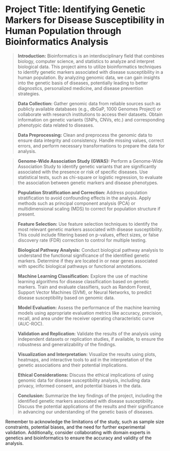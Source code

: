 ﻿# Project Title: Identifying Genetic Markers for Disease Susceptibility in Human Population through Bioinformatics Analysis

> **Introduction:** Bioinformatics is an interdisciplinary field that combines biology, computer science, and statistics to analyze and interpret biological data. This project aims to utilize bioinformatics techniques to identify genetic markers associated with disease susceptibility in a human population. By analyzing genomic data, we can gain insights into the genetic basis of diseases, potentially leading to better diagnostics, personalized medicine, and disease prevention strategies.

> **Data Collection:** Gather genomic data from reliable sources such as publicly available databases (e.g., dbGaP, 1000 Genomes Project) or collaborate with research institutions to access their datasets. Obtain information on genetic variants (SNPs, CNVs, etc.) and corresponding phenotypic data related to diseases.

> **Data Preprocessing:** Clean and preprocess the genomic data to ensure data integrity and consistency. Handle missing values, correct errors, and perform necessary transformations to prepare the data for analysis.

> **Genome-Wide Association Study (GWAS):** Perform a Genome-Wide Association Study to identify genetic variants that are significantly associated with the presence or risk of specific diseases. Use statistical tests, such as chi-square or logistic regression, to evaluate the association between genetic markers and disease phenotypes.

> **Population Stratification and Correction:** Address population stratification to avoid confounding effects in the analysis. Apply methods such as principal component analysis (PCA) or multidimensional scaling (MDS) to correct for population structure if present.

> **Feature Selection:** Use feature selection techniques to identify the most relevant genetic markers associated with disease susceptibility. This could include filtering based on p-values, effect sizes, or false discovery rate (FDR) correction to control for multiple testing.

> **Biological Pathway Analysis:** Conduct biological pathway analysis to understand the functional significance of the identified genetic markers. Determine if they are located in or near genes associated with specific biological pathways or functional annotations.

> **Machine Learning Classification:** Explore the use of machine learning algorithms for disease classification based on genetic markers. Train and evaluate classifiers, such as Random Forest, Support Vector Machines (SVM), or Neural Networks, to predict disease susceptibility based on genomic data.

> **Model Evaluation:** Assess the performance of the machine learning models using appropriate evaluation metrics like accuracy, precision, recall, and area under the receiver operating characteristic curve (AUC-ROC).

> **Validation and Replication:** Validate the results of the analysis using independent datasets or replication studies, if available, to ensure the robustness and generalizability of the findings.

> **Visualization and Interpretation:** Visualize the results using plots, heatmaps, and interactive tools to aid in the interpretation of the genetic associations and their potential implications.

> **Ethical Considerations:** Discuss the ethical implications of using genomic data for disease susceptibility analysis, including data privacy, informed consent, and potential biases in the data.

> **Conclusion:** Summarize the key findings of the project, including the identified genetic markers associated with disease susceptibility. Discuss the potential applications of the results and their significance in advancing our understanding of the genetic basis of diseases.

Remember to acknowledge the limitations of the study, such as sample size constraints, potential biases, and the need for further experimental validation. Additionally, consider collaborating with domain experts in genetics and bioinformatics to ensure the accuracy and validity of the analysis.

